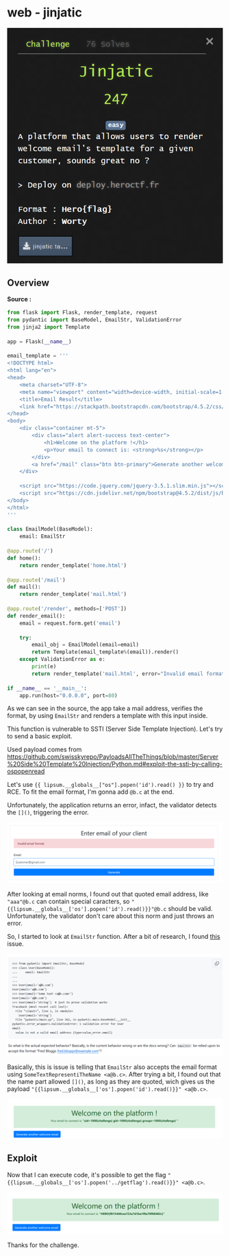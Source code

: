 # web - jinjatic

![head](head.png)


## Overview 

**Source :**

```py
from flask import Flask, render_template, request
from pydantic import BaseModel, EmailStr, ValidationError
from jinja2 import Template

app = Flask(__name__)

email_template = '''
<!DOCTYPE html>
<html lang="en">
<head>
    <meta charset="UTF-8">
    <meta name="viewport" content="width=device-width, initial-scale=1.0">
    <title>Email Result</title>
    <link href="https://stackpath.bootstrapcdn.com/bootstrap/4.5.2/css/bootstrap.min.css" rel="stylesheet">
</head>
<body>
    <div class="container mt-5">
        <div class="alert alert-success text-center">
            <h1>Welcome on the platform !</h1>
            <p>Your email to connect is: <strong>%s</strong></p>
        </div>
        <a href="/mail" class="btn btn-primary">Generate another welcome email</a>
    </div>

    <script src="https://code.jquery.com/jquery-3.5.1.slim.min.js"></script>
    <script src="https://cdn.jsdelivr.net/npm/bootstrap@4.5.2/dist/js/bootstrap.bundle.min.js"></script>
</body>
</html>
'''

class EmailModel(BaseModel):
    email: EmailStr

@app.route('/')
def home():
    return render_template('home.html')

@app.route('/mail')
def mail():
    return render_template('mail.html')

@app.route('/render', methods=['POST'])
def render_email():
    email = request.form.get('email')

    try:
        email_obj = EmailModel(email=email)
        return Template(email_template%(email)).render()
    except ValidationError as e:
        print(e)
        return render_template('mail.html', error="Invalid email format.")

if __name__ == '__main__':
    app.run(host="0.0.0.0", port=80)
```

As we can see in the source, the app take a mail address, verifies the format, by using `EmailStr` and renders a template with this input inside.

This function is vulnerable to SSTI (Server Side Template Injection). Let's try to send a basic exploit.

Used payload comes from https://github.com/swisskyrepo/PayloadsAllTheThings/blob/master/Server%20Side%20Template%20Injection/Python.md#exploit-the-ssti-by-calling-ospopenread

Let's use `{{ lipsum.__globals__["os"].popen('id').read() }}` to try and RCE. To fit the email format, I'm gonna add `@b.c` at the end.

Unfortunately, the application returns an error, infact, the validator detects the `[]()`, triggering the error.

![1](1.png)

After looking at email norms, I found out that quoted email address, like `"aaa"@b.c` can contain special caracters, so `"{{lipsum.__globals__['os'].popen('id').read()}}"@b.c` should be valid. Unfortunately, the validator don't care about this norm and just throws an error.


So, I started to look at `EmailStr` function. After a bit of research, I found [this](https://github.com/pydantic/pydantic/discussions/2550) issue.


![2](2.png)

Basically, this is issue is telling that `EmailStr` also accepts the email format using `SomeTextRepresentiTheName <a@b.c>`. After trying a bit, I found out that the name part allowed `[]()`, as long as they are quoted, wich gives us the payload `"{{lipsum.__globals__['os'].popen('id').read()}}" <a@b.c>`.


![3](3.png)

## Exploit

Now that I can execute code, it's possible to get the flag `"{{lipsum.__globals__['os'].popen('../getflag').read()}}" <a@b.c>`.

![4](4.png)

Thanks for the challenge.
